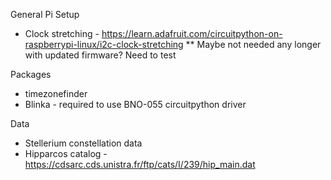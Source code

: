 General Pi Setup
* Clock stretching - https://learn.adafruit.com/circuitpython-on-raspberrypi-linux/i2c-clock-stretching
**  Maybe not needed any longer with updated firmware?  Need to test

Packages
* timezonefinder
* Blinka - required to use BNO-055 circuitpython driver


Data
* Stellerium constellation data
* Hipparcos catalog - https://cdsarc.cds.unistra.fr/ftp/cats/I/239/hip_main.dat

